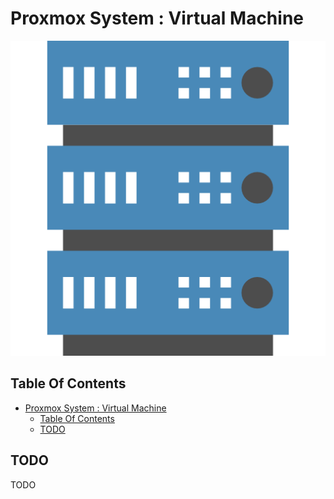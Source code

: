 # Proxmox System : Virtual Machine

![Icon](../icon.png)

## Table Of Contents

- [Proxmox System : Virtual Machine](#proxmox-system--virtual-machine)
  - [Table Of Contents](#table-of-contents)
  - [TODO](#todo)

## TODO

TODO
